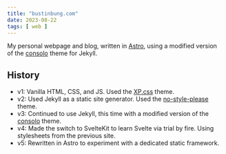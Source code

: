 ```yaml
---
title: "bustinbung.com"
date: 2023-08-22
tags: [ web ]
---
```

My personal webpage and blog, written in [Astro](https://astro.build), using a modified version of the [consolo](https://github.com/Forthoney/consolo) theme for Jekyll.

## History

- v1: Vanilla HTML, CSS, and JS. Used the [XP.css](https://botoxparty.github.io/XP.css/) theme.
- v2: Used Jekyll as a static site generator. Used the [no-style-please](https://github.com/riggraz/no-style-please) theme.
- v3: Continued to use Jekyll, this time with a modified version of the [consolo](https://github.com/Forthoney/consolo) theme.
- v4: Made the switch to SvelteKit to learn Svelte via trial by fire. Using stylesheets from the previous site.
- v5: Rewritten in Astro to experiment with a dedicated static framework.
